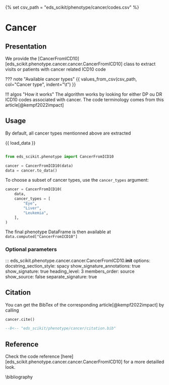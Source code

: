 {% set csv_path = "eds_scikit/phenotype/cancer/codes.csv" %}

# Cancer

## Presentation

We provide the [CancerFromICD10][eds_scikit.phenotype.cancer.cancer.CancerFromICD10] class to extract visits or patients with cancer related ICD10 code

??? note "Available cancer types"
    {{ values_from_csv(csv_path, col="Cancer type", indent="\t") }}

!!! algos "How it works"
    The algorithm works by looking for either DP ou DR ICD10 codes associated with cancer.
    The code terminology comes from this article[@kempf2022impact]

## Usage

By default, all cancer types mentionned above are extracted

{{ load_data }}

```python

from eds_scikit.phenotype import CancerFromICD10

cancer = CancerFromICD10(data)
data = cancer.to_data()

```

To choose a subset of cancer types, use the `cancer_types` argument:

```python
cancer = CancerFromICD10(
    data,
    cancer_types = [
        "Eye",
        "Liver",
        "Leukemia",
    ],
)
```

The final phenotype DataFrame is then available at `data.computed["CancerFromICD10"]`

### Optional parameters

::: eds_scikit.phenotype.cancer.cancer.CancerFromICD10.__init__
    options:
         docstring_section_style: spacy
         show_signature_annotations: true
         show_signature: true
         heading_level: 3
         members_order: source
         show_source: false
         separate_signature: true

## Citation

You can get the BibTex of the corresponding article[@kempf2022impact] by calling

```python
cancer.cite()
```

```bibtex
--8<-- "eds_scikit/phenotype/cancer/citation.bib"
```

## Reference

Check the code reference [here][eds_scikit.phenotype.cancer.cancer.CancerFromICD10] for a more detailled look.

\bibliography
